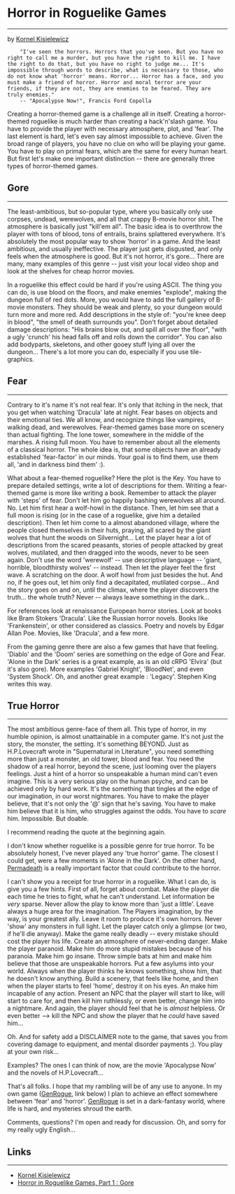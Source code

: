 # Horror in Roguelike Games

---

by [Kornel Kisielewicz](kornel_kisielewicz.md)  

```text
    "I've seen the horrors. Horrors that you've seen. But you have no right to call me a murder, but you have the right to kill me. I have the right to do that, but you have no right to judge me... It's impossible through words to describe, what is necessary to those, who do not know what 'horror' means. Horror... Horror has a face, and you must make a friend of horror. Horror and moral terror are your friends, if they are not, they are enemies to be feared. They are truly enemies."
    -- "Apocalypse Now!", Francis Ford Copolla
```  

Creating a horror-themed game is a challenge all in itself. Creating a horror-themed roguelike is much harder than creating a hack'n'slash game. You have to provide the player with necessary atmosphere, plot, and 'fear'. The last element is hard, let's even say almost impossible to achieve. Given the broad range of players, you have no clue on who will be playing your game. You have to play on primal fears, which are the same for every human heart. But first let's make one important distinction -- there are generally three types of horror-themed games.  

## Gore

---

The least-ambitious, but so-popular type, where you basically only use corpses, undead, werewolves, and all that crappy B-movie horror shit. The atmosphere is basically just "kill'em all". The basic idea is to overthrow the player with tons of blood, tons of entrails, brains splattered everywhere. It's absolutely the most popular way to show 'horror' in a game. And the least ambitious, and usually ineffective. The player just gets disgusted, and only feels when the atmosphere is good. But it's not horror, it's gore... There are many, many examples of this genre -- just visit your local video shop and look at the shelves for cheap horror movies.  

In a roguelike this effect could be hard if you're using ASCII. The thing you can do, is use blood on the floors, and make enemies "explode", making the dungeon full of red dots. More, you would have to add the full gallery of B-movie monsters. They should be weak and plenty, so your dungeon would turn more and more red. Add descriptions in the style of: "you're knee deep in blood", "the smell of death surrounds you". Don't forget about detailed damage descriptions: "His brains blow out, and spill all over the floor", "with a ugly 'crunch' his head falls off and rolls down the corridor". You can also add bodyparts, skeletons, and other gooey stuff lying all over the dungeon... There's a lot more you can do, especially if you use tile-graphics.  

## Fear

---

Contrary to it's name it's not real fear. It's only that itching in the neck, that you get when watching 'Dracula' late at night. Fear bases on objects and their emotional ties. We all know, and recognize things like vampires, walking dead, and werewolves. Fear-themed games base more on scenery than actual fighting. The lone tower, somewhere in the middle of the marshes. A rising full moon. You have to remember about all the elements of a classical horror. The whole idea is, that some objects have an already established 'fear-factor' in our minds. Your goal is to find them, use them all, 'and in darkness bind them' :).  

What about a fear-themed roguelike? Here the plot is the Key. You have to prepare detailed settings, write a lot of descriptions for them. Writing a fear-themed game is more like writing a book. Remember to attack the player with 'steps' of fear. Don't let him go happily bashing werewolves all around. No. Let him first hear a wolf-howl in the distance. Then, let him see that a full moon is rising (or in the case of a roguelike, give him a detailed description). Then let him come to a almost abandoned village, where the people closed themselves in their huts, praying, all scared by the giant wolves that hunt the woods on Silvernight... Let the player hear a lot of descriptions from the scared peasants, stories of people attacked by great wolves, mutilated, and then dragged into the woods, never to be seen again. Don't use the word 'werewolf' -- use descriptive language -- 'giant, horrible, bloodthirsty wolves' -- instead. Then let the player feel the first wave. A scratching on the door. A wolf howl from just besides the hut. And no, if he goes out, let him only find a decapitated, mutilated corpse... And the story goes on and on, until the climax, where the player discovers the truth... the whole truth? Never -- always leave something in the dark...  

For references look at renaissance European horror stories. Look at books like Bram Stokers 'Dracula'. Like the Russian horror novels. Books like 'Frankenstein', or other considered as classics. Poetry and novels by Edgar Allan Poe. Movies, like 'Dracula', and a few more.  

From the gaming genre there are also a few games that have that feeling. 'Diablo' and the 'Doom' series are something on the edge of Gore and Fear. 'Alone in the Dark' series is a great example, as is an old cRPG 'Elvira' (but it's also gore). More examples 'Gabriel Knight', 'BloodNet', and even 'System Shock'. Oh, and another great example : 'Legacy'. Stephen King writes this way.  

## True Horror

---

The most ambitious genre-face of them all. This type of horror, in my humble opinion, is almost unattainable in a computer game. It's not just the story, the monster, the setting. It's something BEYOND. Just as H.P.Lovecraft wrote in "Supernatural in Literature", you need something more than just a monster, an old tower, blood and fear. You need the shadow of a real horror, beyond the scene, just looming over the players feelings. Just a hint of a horror so unspeakable a human mind can't even imagine. This is a very serious play on the human psyche, and can be achieved only by hard work. It's the something that tingles at the edge of our imagination, in our worst nightmares. You have to make the player believe, that it's not only the '@' sign that he's saving. You have to make him believe that it is him, who struggles against the odds. You have to _scare_ him. Impossible. But doable.  

I recommend reading the quote at the beginning again.  

I don't know whether roguelike is a possible genre for true horror. To be absolutely honest, I've never played any 'true horror' game. The closest I could get, were a few moments in 'Alone in the Dark'. On the other hand, [Permadeath](permadeath.md) is a really important factor that could contribute to the horror.  

I can't show you a receipt for true horror in a roguelike. What I can do, is give you a few hints. First of all, forget about combat. Make the player die each time he tries to fight, what he can't understand. Let information be _very_ sparse. Never allow the play to know more than 'just a little'. Leave always a huge area for the imagination. The Players imagination, by the way, is your greatest ally. Leave it room to produce it's own horrors. Never 'show' any monsters in full light. Let the player catch only a glimpse (or two, if he'll die anyway). Make the game really deadly -- every mistake should cost the player his life. Create an atmosphere of never-ending danger. Make the player paranoid. Make him do more stupid mistakes because of his paranoia. Make him go insane. Throw simple bats at him and make him believe that those are unspeakable horrors. Put a few asylums into your world. Always when the player thinks he knows something, show him, that he doesn't know anything. Build a scenery, that feels like home, and then when the player starts to feel 'home', destroy it on his eyes. An make him incapable of any action. Present an NPC that the player will start to like, will start to care for, and then kill him ruthlessly, or even better, change him into a nightmare. And again, the player should feel that he is *almost* helpless. Or even better --> kill the NPC and show the player that he *could* have saved him...  

Oh. And for safety add a DISCLAIMER note to the game, that saves you from covering damage to equipment, and mental disorder payments ;). You play at your own risk...  

Examples? The ones I can think of now, are the movie 'Apocalypse Now' and the novels of H.P.Lovecraft...  

That's all folks. I hope that my rambling will be of any use to anyone. In my own game ([GenRogue](genrogue.md), link below) I plan to achieve an effect somewhere between 'fear' and 'horror'. [GenRogue](genrogue.md) is set in a dark-fantasy world, where life is hard, and mysteries shroud the earth.  

Comments, questions? I'm open and ready for discussion. Oh, and sorry for my really ugly English...  

## Links

---

* [Kornel Kisielewicz](kornel_kisielewicz.md)
* [Horror in Roguelike Games, Part 1 : Gore](gore.md)
